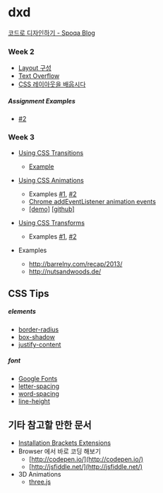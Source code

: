 # dxd

[코드로 디자인하기 - Spoqa Blog](http://spoqa.github.io/2015/01/16/design-with-code.html)

### Week 2

- [Layout 구성](http://franksop.bitbucket.org/html/lesson2.html)
- [Text Overflow](docs/Text-Overflow.md)
- [CSS 레이아웃을 배웁시다](http://ko.learnlayout.com/)
 
##### Assignment Examples

- [#2](http://s.codepen.io/ChoEun/debug/EaZYrj)


### Week 3

- [Using CSS Transitions](https://developer.mozilla.org/ko/docs/Web/Guide/CSS/Using_CSS_transitions)
    - [Example](http://jsfiddle.net/h9czba4s/)

- [Using CSS Animations](https://developer.mozilla.org/ko/docs/Web/CSS/Using_CSS_animations)
    - Examples [#1](https://github.com/daclouds/dxd/tree/master/animation), [#2](http://jsfiddle.net/kuwsjbf9/)
    - [Chrome addEventListener animation events](http://stackoverflow.com/questions/17951783/chrome-addeventlistener-animation-events)
    - [[demo]](http://jfire.io/animations/) [[github]](https://github.com/jfirebaugh/animations)
- [Using CSS Transforms](https://developer.mozilla.org/ko/docs/Web/CSS/Using_CSS_transforms)
    - Examples [#1](http://jsfiddle.net/kdmr2zLo/), [#2](https://github.com/daclouds/dxd/tree/master/transform)

- Examples
    - http://barrelny.com/recap/2013/
    - http://nutsandwoods.de/
 
## CSS Tips

##### elements

- [border-radius](https://developer.mozilla.org/ko/docs/Web/CSS/border-radius)
- [box-shadow](https://developer.mozilla.org/en-US/docs/Web/CSS/box-shadow)
- [justify-content](https://developer.mozilla.org/en-US/docs/Web/CSS/justify-content)

##### font

- [Google Fonts](https://developers.google.com/fonts/docs/getting_started)
- [letter-spacing](https://developer.mozilla.org/en-US/docs/Web/CSS/letter-spacing)
- [word-spacing](https://developer.mozilla.org/en-US/docs/Web/CSS/word-spacing)
- [line-height](https://developer.mozilla.org/en-US/docs/Web/CSS/line-height)


## 기타 참고할 만한 문서

- [Installation Brackets Extensions](docs/Brackets-Extensions.md)
- Browser 에서 바로 코딩 해보기
    - [http://codepen.io/](http://codepen.io/)
    - [http://jsfiddle.net/](http://jsfiddle.net/)
- 3D Animations
    - [three.js](http://threejs.org/)

